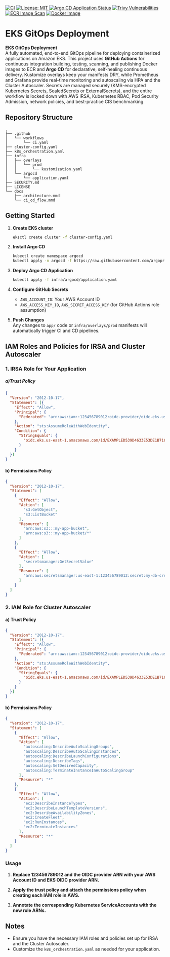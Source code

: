 [![CI](https://github.com/PickleKemo/k8s-eks-gitops/actions/workflows/ci.yaml/badge.svg)](https://github.com/PickleKemo/k8s-eks-gitops/actions/workflows/ci.yaml)
[![License: MIT](https://img.shields.io/badge/License-MIT-yellow.svg)](LICENSE)
[![Argo CD Application Status](https://img.shields.io/badge/ArgoCD-Synced-brightgreen.svg)](https://argocd.example.com/applications/my-app)
[![Trivy Vulnerabilities](https://img.shields.io/badge/Trivy-Security_passed-brightgreen.svg)](https://github.com/PickleKemo/k8s-eks-gitops/actions/workflows/ci.yaml)
[![ECR Image Scan](https://img.shields.io/badge/ECR%20Scan-passing-brightgreen)](https://console.aws.amazon.com/ecr/repositories/your-repo/image-scanning)
[![Docker Image](https://img.shields.io/docker/v/your-org/my-app?label=Docker%20Image&style=flat)](https://hub.docker.com/r/your-org/my-app)

# EKS GitOps Deployment

**EKS GitOps Deployment**  
A fully automated, end-to-end GitOps pipeline for deploying containerized applications on Amazon EKS. This project uses **GitHub Actions** for continuous integration building, testing, scanning, and publishing Docker images to ECR and **Argo CD** for declarative, self-healing continuous delivery. Kustomize overlays keep your manifests DRY, while Prometheus and Grafana provide real-time monitoring and autoscaling via HPA and the Cluster Autoscaler. Secrets are managed securely (KMS-encrypted Kubernetes Secrets, SealedSecrets or ExternalSecrets), and the entire workflow is locked down with AWS IRSA, Kubernetes RBAC, Pod Security Admission, network policies, and best-practice CIS benchmarking.

## Repository Structure

```
.
├── .github
│   └── workflows
│       └── ci.yaml
├── cluster-config.yaml
├── k8s_orchestration.yaml
├── infra
│   ├── overlays
│   │   └── prod
│   │       └── kustomization.yaml
│   └── argocd
│       └── application.yaml
├── SECURITY.md
├── LICENSE
└── docs
    ├── architecture.mmd
    └── ci_cd_flow.mmd
```

## Getting Started

1. **Create EKS cluster**  
   ```bash
   eksctl create cluster -f cluster-config.yaml
   ```

2. **Install Argo CD**  
   ```bash
   kubectl create namespace argocd
   kubectl apply -n argocd -f https://raw.githubusercontent.com/argoproj/argo-cd/stable/manifests/install.yaml
   ```

3. **Deploy Argo CD Application**  
   ```bash
   kubectl apply -f infra/argocd/application.yaml
   ```

4. **Configure GitHub Secrets**  
   - `AWS_ACCOUNT_ID`: Your AWS Account ID  
   - `AWS_ACCESS_KEY_ID`, `AWS_SECRET_ACCESS_KEY` (for GitHub Actions role assumption)

5. **Push Changes**  
   Any changes to `app/` code or `infra/overlays/prod` manifests will automatically trigger CI and CD pipelines.

## IAM Roles and Policies for IRSA and Cluster Autoscaler

### 1. IRSA Role for Your Application

##### a)Trust Policy
```json
{
  "Version": "2012-10-17",
  "Statement": [{
    "Effect": "Allow",
    "Principal": {
      "Federated": "arn:aws:iam::123456789012:oidc-provider/oidc.eks.us-east-1.amazonaws.com/id/EXAMPLED539D4633E53DE1B716D3041E"
    },
    "Action": "sts:AssumeRoleWithWebIdentity",
    "Condition": {
      "StringEquals": {
        "oidc.eks.us-east-1.amazonaws.com/id/EXAMPLED539D4633E53DE1B716D3041E:sub": "system:serviceaccount:my-app:my-app-sa"
      }
    }
  }]
}
```
#### b) Permissions Policy
```json
{
  "Version": "2012-10-17",
  "Statement": [
    {
      "Effect": "Allow",
      "Action": [
        "s3:GetObject",
        "s3:ListBucket"
      ],
      "Resource": [
        "arn:aws:s3:::my-app-bucket",
        "arn:aws:s3:::my-app-bucket/*"
      ]
    },
    {
      "Effect": "Allow",
      "Action": [
        "secretsmanager:GetSecretValue"
      ],
      "Resource": [
        "arn:aws:secretsmanager:us-east-1:123456789012:secret:my-db-credentials-*"
      ]
    }
  ]
}
```
### 2. IAM Role for Cluster Autoscaler

#### a) Trust Policy
```json
{
  "Version": "2012-10-17",
  "Statement": [{
    "Effect": "Allow",
    "Principal": {
      "Federated": "arn:aws:iam::123456789012:oidc-provider/oidc.eks.us-east-1.amazonaws.com/id/EXAMPLED539D4633E53DE1B716D3041E"
    },
    "Action": "sts:AssumeRoleWithWebIdentity",
    "Condition": {
      "StringEquals": {
        "oidc.eks.us-east-1.amazonaws.com/id/EXAMPLED539D4633E53DE1B716D3041E:sub": "system:serviceaccount:kube-system:cluster-autoscaler"
      }
    }
  }]
}
```
#### b) Permissions Policy
```json
{
  "Version": "2012-10-17",
  "Statement": [
    {
      "Effect": "Allow",
      "Action": [
        "autoscaling:DescribeAutoScalingGroups",
        "autoscaling:DescribeAutoScalingInstances",
        "autoscaling:DescribeLaunchConfigurations",
        "autoscaling:DescribeTags",
        "autoscaling:SetDesiredCapacity",
        "autoscaling:TerminateInstanceInAutoScalingGroup"
      ],
      "Resource": "*"
    },
    {
      "Effect": "Allow",
      "Action": [
        "ec2:DescribeInstanceTypes",
        "ec2:DescribeLaunchTemplateVersions",
        "ec2:DescribeAvailabilityZones",
        "ec2:CreateFleet",
        "ec2:RunInstances",
        "ec2:TerminateInstances"
      ],
      "Resource": "*"
    }
  ]
}
```

### Usage

1. **Replace 123456789012 and the OIDC provider ARN with your AWS Account ID and EKS OIDC provider ARN.**

2. **Apply the trust policy and attach the permissions policy when creating each IAM role in AWS.**

3. **Annotate the corresponding Kubernetes ServiceAccounts with the new role ARNs.**

## Notes

- Ensure you have the necessary IAM roles and policies set up for IRSA and the Cluster Autoscaler.
- Customize the `k8s_orchestration.yaml` as needed for your application.
